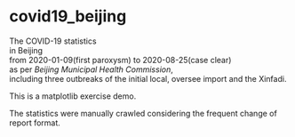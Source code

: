 # covid19_beijing
The COVID-19 statistics  
in Beijing  
from 2020-01-09(first paroxysm) to 2020-08-25(case clear)  
as per *Beijing Municipal Health Commission*,  
including three outbreaks of the initial local, oversee import and the Xinfadi.

This is a matplotlib exercise demo.

The statistics were manually crawled considering the frequent change of report format.
